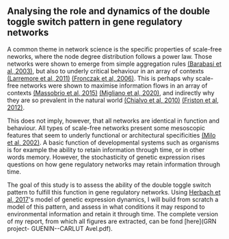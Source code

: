 ## Analysing the role and dynamics of the double toggle switch pattern in gene regulatory networks

A common theme in network science is the specific properties of scale-free neworks, where the node degree distribution follows a power law. Those networks were shown to emerge from simple aggregation rules [(Barabasi et al, 2003)](../conclusion#barabasi-et-al-2003), but also to underly critical behaviour in an array of contexts [(Larremore et al, 2011)](../conclusion##larremore-et-al-2011) [(Fronczak et al, 2006)](../conclusion#fronczak-et-al-2006). This is perhaps why scale-free networks were shown to maximise information flows in an array of contexts [(Massobrio et al, 2015)](../conclusion#massobrio-et-al-2015) [(Migliano et al, 2020)](../conclusion#migliano-et-al-2020), and indirectly why they are so prevalent in the natural world [(Chialvo et al, 2010)](../conclusion#chialvo-et-al-2010) [(Friston et al, 2012)](../conclusion##friston-et-al-2012).

This does not imply, however, that all networks are identical in function and behaviour. All types of scale-free networks present some mesoscopic features that seem to underly functional or architectural specificities [(Milo et al, 2002)](../conclusion#milo-et-al-2002). A basic function of developmental systems such as organisms is for example the ability to retain information through time, or in other words memory. However, the stochasticity of genetic expression rises questions on how gene regulatory networks may retain information through time.

The goal of this study is to assess the ability of the double toggle switch pattern to fulfill this function in gene regulatory networks. Using [Herbach et al, 2017](../conclusion#herbach-et-al-2017)'s model of genetic expression dynamics, I will build from scratch a model of this pattern, and assess in what conditions it may respond to environmental information and retain it through time. The complete version of my report, from which all figures are extracted, can be fond [here](GRN project- GUENIN--CARLUT Avel.pdf).
